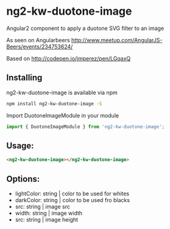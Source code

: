 # ng2-kw-duotone-image
Angular2 component to apply a duotone SVG filter to an image

As seen on Angularbeers http://www.meetup.com/AngularJS-Beers/events/234753624/

Based on http://codepen.io/jmperez/pen/LGqaxQ



## Installing
ng2-kw-duotone-image is available via npm
```bash
npm install ng2-kw-duotone-image -S
```

Import DuotoneImageModule in your module
```typescript
import { DuotoneImageModule } from 'ng2-kw-duotone-image';
```



## Usage:
```html
<ng2-kw-duotone-image></ng2-kw-duotone-image>
```
<!-- Set a width and height for the duotone-image and it will scale accordingly. -->



## Options:
* lightColor: string    | color to be used for whites
* darkColor: string     | color to be used fro blacks
* src: string           | image src
* width: string         | image width
* src: string           | image height